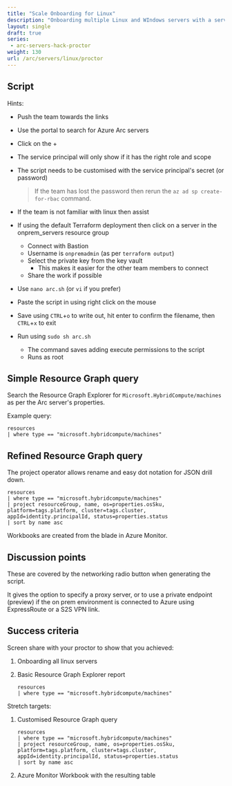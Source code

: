 ```yaml
---
title: "Scale Onboarding for Linux"
description: "Onboarding multiple Linux and WIndows servers with a service principal, then automate connecting with the azcmagent."
layout: single
draft: true
series:
 - arc-servers-hack-proctor
weight: 130
url: /arc/servers/linux/proctor
---
```


## Script

Hints:

* Push the team towards the links
* Use the portal to search for Azure Arc servers
* Click on the +
* The service principal will only show if it has the right role and scope
* The script needs to be customised with the service principal's secret (or password)

    > If the team has lost the password then rerun the `az ad sp create-for-rbac` command.

* If the team is not familiar with linux then assist
* If using the default Terraform deployment then click on a server in the onprem_servers resource group
  * Connect with Bastion
  * Username is `onpremadmin` (as per `terraform output`)
  * Select the private key from the key vault
    * This makes it easier for the other team members to connect
  * Share the work if possible
* Use `nano arc.sh` (or `vi` if you prefer)
* Paste the script in using right click on the mouse
* Save using `CTRL`+`o` to write out, hit enter to confirm the filename, then `CTRL`+`x` to exit
* Run using `sudo sh arc.sh`
  * The command saves adding execute permissions to the script
  * Runs as root

## Simple Resource Graph query

Search the Resource Graph Explorer for `Microsoft.HybridCompute/machines` as per the Arc server's properties.

Example query:

```text
resources
| where type == "microsoft.hybridcompute/machines"
```

## Refined Resource Graph query

The project operator allows rename and easy dot notation for JSON drill down.

```text
resources
| where type == "microsoft.hybridcompute/machines"
| project resourceGroup, name, os=properties.osSku, platform=tags.platform, cluster=tags.cluster, appId=identity.principalId, status=properties.status
| sort by name asc
```

Workbooks are created from the blade in Azure Monitor.

## Discussion points

These are covered by the networking radio button when generating the script.

It gives the option to specify a proxy server, or to use a private endpoint (preview) if the on prem environment is connected to Azure using ExpressRoute or a S2S VPN link.

## Success criteria

Screen share with your proctor to show that you achieved:

1. Onboarding all linux servers
1. Basic Resource Graph Explorer report

    ```text
    resources
    | where type == "microsoft.hybridcompute/machines"
    ```

Stretch targets:

1. Customised Resource Graph query

    ```text
    resources
    | where type == "microsoft.hybridcompute/machines"
    | project resourceGroup, name, os=properties.osSku, platform=tags.platform, cluster=tags.cluster, appId=identity.principalId, status=properties.status
    | sort by name asc
    ```

1. Azure Monitor Workbook with the resulting table
